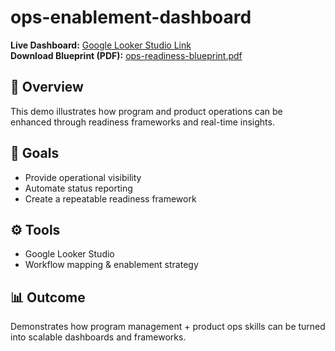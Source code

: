 # ops-enablement-dashboard

**Live Dashboard:** [Google Looker Studio Link](https://lookerstudio.google.com/reporting/67fad2f4-e8a9-41e0-9305-083fc6eb1dbb)  
**Download Blueprint (PDF):** [ops-readiness-blueprint.pdf](./ops-readiness-blueprint.pdf)  

## 📌 Overview  
This demo illustrates how program and product operations can be enhanced through readiness frameworks and real-time insights.  

## 🎯 Goals  
- Provide operational visibility  
- Automate status reporting  
- Create a repeatable readiness framework  

## ⚙️ Tools  
- Google Looker Studio  
- Workflow mapping & enablement strategy  

## 📊 Outcome  
Demonstrates how program management + product ops skills can be turned into scalable dashboards and frameworks.  

